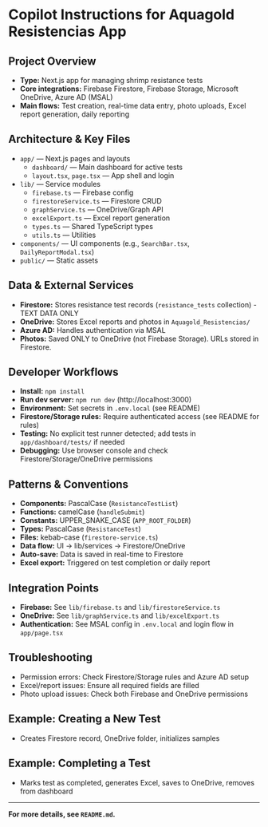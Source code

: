 # Copilot Instructions for Aquagold Resistencias App

## Project Overview
- **Type:** Next.js app for managing shrimp resistance tests
- **Core integrations:** Firebase Firestore, Firebase Storage, Microsoft OneDrive, Azure AD (MSAL)
- **Main flows:** Test creation, real-time data entry, photo uploads, Excel report generation, daily reporting

## Architecture & Key Files
- `app/` — Next.js pages and layouts
  - `dashboard/` — Main dashboard for active tests
  - `layout.tsx`, `page.tsx` — App shell and login
- `lib/` — Service modules
  - `firebase.ts` — Firebase config
  - `firestoreService.ts` — Firestore CRUD
  - `graphService.ts` — OneDrive/Graph API
  - `excelExport.ts` — Excel report generation
  - `types.ts` — Shared TypeScript types
  - `utils.ts` — Utilities
- `components/` — UI components (e.g., `SearchBar.tsx`, `DailyReportModal.tsx`)
- `public/` — Static assets

## Data & External Services
- **Firestore:** Stores resistance test records (`resistance_tests` collection) - TEXT DATA ONLY
- **OneDrive:** Stores Excel reports and photos in `Aquagold_Resistencias/`
- **Azure AD:** Handles authentication via MSAL
- **Photos:** Saved ONLY to OneDrive (not Firebase Storage). URLs stored in Firestore.

## Developer Workflows
- **Install:** `npm install`
- **Run dev server:** `npm run dev` (http://localhost:3000)
- **Environment:** Set secrets in `.env.local` (see README)
- **Firestore/Storage rules:** Require authenticated access (see README for rules)
- **Testing:** No explicit test runner detected; add tests in `app/dashboard/tests/` if needed
- **Debugging:** Use browser console and check Firestore/Storage/OneDrive permissions

## Patterns & Conventions
- **Components:** PascalCase (`ResistanceTestList`)
- **Functions:** camelCase (`handleSubmit`)
- **Constants:** UPPER_SNAKE_CASE (`APP_ROOT_FOLDER`)
- **Types:** PascalCase (`ResistanceTest`)
- **Files:** kebab-case (`firestore-service.ts`)
- **Data flow:** UI → lib/services → Firestore/OneDrive
- **Auto-save:** Data is saved in real-time to Firestore
- **Excel export:** Triggered on test completion or daily report

## Integration Points
- **Firebase:** See `lib/firebase.ts` and `lib/firestoreService.ts`
- **OneDrive:** See `lib/graphService.ts` and `lib/excelExport.ts`
- **Authentication:** See MSAL config in `.env.local` and login flow in `app/page.tsx`

## Troubleshooting
- Permission errors: Check Firestore/Storage rules and Azure AD setup
- Excel/report issues: Ensure all required fields are filled
- Photo upload issues: Check both Firebase and OneDrive permissions

## Example: Creating a New Test
- Creates Firestore record, OneDrive folder, initializes samples

## Example: Completing a Test
- Marks test as completed, generates Excel, saves to OneDrive, removes from dashboard

---
**For more details, see `README.md`.**
